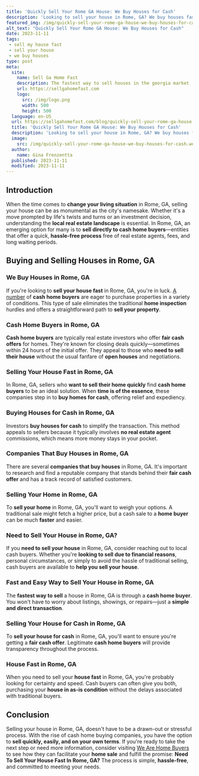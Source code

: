 ```yaml
---
title: 'Quickly Sell Your Rome GA House: We Buy Houses for Cash'
description: 'Looking to sell your house in Rome, GA? We buy houses fast and hassle-free. Get a fair cash offer today and skip the stress!'
featured_img: /img/quickly-sell-your-rome-ga-house-we-buy-houses-for-cash.webp
alt_text: "Quickly Sell Your Rome GA House: We Buy Houses for Cash"
date: 2023-11-11
tags:
 - sell my house fast
 - sell your house
 - we buy houses
type: post
meta:
  site:
    name: Sell Ga Home Fast
    description: The fastest way to sell houses in the georgia market
    url: https://sellgahomefast.com
    logo:
      src: /img/logo.png
      width: 500
      height: 500
  language: en-US
  url: https://sellgahomefast.com/blog/quickly-sell-your-rome-ga-house-we-buy-houses-for-cash
  title: 'Quickly Sell Your Rome GA House: We Buy Houses for Cash'
  description: 'Looking to sell your house in Rome, GA? We buy houses fast and hassle-free. Get a fair cash offer today and skip the stress!'
  image:
    src: /img/quickly-sell-your-rome-ga-house-we-buy-houses-for-cash.webp
  author:
    name: Gina Frenzentta
  published: 2023-11-11
  modified: 2023-11-11
---
```


## Introduction

When the time comes to **change your living situation** in Rome, GA, selling your house can be as monumental as the city's namesake. Whether it's a move prompted by life's twists and turns or an investment decision, understanding the **local real estate landscape** is essential. In Rome, GA, an emerging option for many is to **sell directly to cash home buyers**—entities that offer a quick, **hassle-free process** free of real estate agents, fees, and long waiting periods.

## Buying and Selling Houses in Rome, GA

### We Buy Houses in Rome, GA

If you're looking to **sell your house fast** in Rome, GA, you're in luck. [A   number](https://houselyft.com/blog/quick-cash-for-your-rome-ga-home-we-buy-houses) of **cash home buyers** are eager to purchase properties in a variety of conditions. This type of sale eliminates the traditional **home inspection** hurdles and offers a straightforward path to **sell your property**.

### Cash Home Buyers in Rome, GA

**Cash home buyers** are typically real estate investors who offer **fair cash offers** for homes. They're known for closing deals quickly—sometimes within 24 hours of the initial offer. They appeal to those who **need to sell their house** without the usual fanfare of **open houses** and negotiations.

### Selling Your House Fast in Rome, GA

In Rome, GA, sellers who **want to sell their home quickly** find **cash home buyers** to be an ideal solution. When **time is of the essence**, these companies step in to **buy homes for cash**, offering relief and expediency.

### Buying Houses for Cash in Rome, GA

Investors **buy houses for cash** to simplify the transaction. This method appeals to sellers because it typically involves **no real estate agent** commissions, which means more money stays in your pocket.

### Companies That Buy Houses in Rome, GA

There are several **companies that buy houses** in Rome, GA. It's important to research and find a reputable company that stands behind their **fair cash offer** and has a track record of satisfied customers.

### Selling Your Home in Rome, GA

To **sell your home** in Rome, GA, you'll want to weigh your options. A traditional sale might fetch a higher price, but a cash sale to a **home buyer** can be much **faster** and easier.

### Need to Sell Your House in Rome, GA?

If you **need to sell your house** in Rome, GA, consider reaching out to local cash buyers. Whether you're **looking to sell due to financial reasons**, personal circumstances, or simply to avoid the hassle of traditional selling, cash buyers are available to **help you sell your house**.

### Fast and Easy Way to Sell Your House in Rome, GA

The **fastest way to sell** a house in Rome, GA is through a **cash home buyer**. You won't have to worry about listings, showings, or repairs—just a **simple and direct transaction**.

### Selling Your House for Cash in Rome, GA

To **sell your house for cash** in Rome, GA, you'll want to ensure you're getting a **fair cash offer**. Legitimate **cash home buyers** will provide transparency throughout the process.

### House Fast in Rome, GA

When you need to sell your **house fast** in Rome, GA, you're probably looking for certainty and speed. Cash buyers can often give you both, purchasing your **house in as-is condition** without the delays associated with traditional buyers.

## Conclusion

Selling your house in Rome, GA, doesn't have to be a drawn-out or stressful process. With the rise of cash home buying companies, you have the option to **sell quickly, easily, and on your own terms**. If you're ready to take the next step or need more information, consider visiting [We Are Home Buyers](https://www.wearehomebuyers.com/we-buy-houses-rome-ga) to see how they can facilitate your **home sale** and fulfill the promise: **Need To Sell Your House Fast In Rome, GA?** The process is simple, **hassle-free**, and committed to meeting your needs.